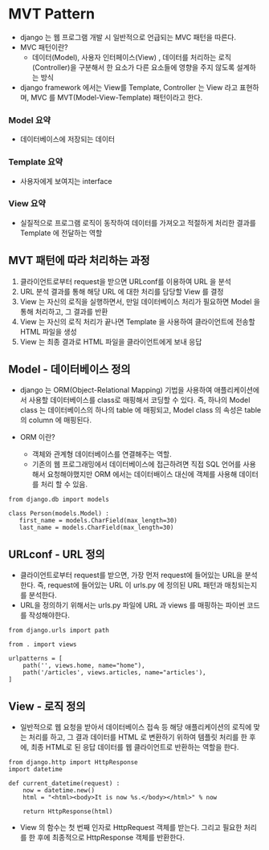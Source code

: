 # MVT Pattern

- django 는 웹 프로그램 개발 시 일반적으로 언급되는 MVC 패턴을 따른다.
- MVC 패턴이란?
  - 데이터(Model), 사용자 인터페이스(View) , 데이터를 처리하는 로직(Controller)을 구분해서 한 요소가 다른 요소들에 영향을 주지 않도록 설계하는 방식
- django framework 에서는 View를 Template, Controller 는 View 라고 표현하며, MVC 를 MVT(Model-View-Template) 패턴이라고 한다.

### Model 요약

- 데이터베이스에 저장되는 데이터

### Template 요약

- 사용자에게 보여지는 interface

### View 요약

- 실질적으로 프로그램 로직이 동작하여 데이터를 가져오고 적절하게 처리한 결과를 Template 에 전달하는 역할

## MVT 패턴에 따라 처리하는 과정

1. 클라이언트로부터 request을 받으면 URLconf를 이용하여 URL 을 분석
2. URL 분석 결과를 통해 해당 URL 에 대한 처리를 담당할 View 를 결정
3. View 는 자신의 로직을 실행하면서, 만일 데이터베이스 처리가 필요하면 Model 을 통해 처리하고, 그 결과를 반환
4. View 는 자신의 로직 처리가 끝나면 Template 을 사용하여 클라이언트에 전송할 HTML 파일을 생성
5. View 는 최종 결과로 HTML 파일을 클라이언트에게 보내 응답

## Model - 데이터베이스 정의

- django 는 ORM(Object-Relational Mapping) 기법을 사용하여 애플리케이션에서 사용할 데이터베이스를 class로 매핑해서 코딩할 수 있다. 즉, 하나의 Model class 는 데이터베이스의 하나의 table 에 매핑되고, Model class 의 속성은 table 의 column 에 매핑된다.

- ORM 이란?
  - 객체와 관계형 데이터베이스를 연결해주는 역할.
  - 기존의 웹 프로그래밍에서 데이터베이스에 접근하려면 직접 SQL 언어를 사용해서 요청해야했지만 ORM 에서는 데이터배이스 대신에 객체를 사용해 데이터를 처리 할 수 있음.

```
from django.db import models

class Person(models.Model) :
   first_name = models.CharField(max_length=30)
   last_name = models.CharField(max_length=30)
```

## URLconf - URL 정의

- 클라이언트로부터 request를 받으면, 가장 먼저 request에 들어있는 URL을 분석한다. 즉, request에 들어있는 URL 이 urls.py 에 정의된 URL 패턴과 매칭되는지를 분석한다.
- URL을 정의하기 위해서는 urls.py 파일에 URL 과 views 를 매핑하는 파이썬 코드를 작성해야한다.

```
from django.urls import path

from . import views

urlpatterns = [
    path('', views.home, name="home"),
    path('/articles', views.articles, name="articles'),
]
```

## View - 로직 정의

- 일반적으로 웹 요청을 받아서 데이터베이스 접속 등 해당 애플리케이션의 로직에 맞는 처리를 하고, 그 결과 데이터를 HTML 로 변환하기 위하여 템플릿 처리를 한 후에, 최종 HTML로 된 응답 데이터를 웹 클라이언트로 반환하는 역할을 한다.

```
from django.http import HttpResponse
import datetime

def current_datetime(request) :
    now = datetime.new()
    html = "<html><body>It is now %s.</body></html>" % now

    return HttpResponse(html)

```

- View 의 함수는 첫 번째 인자로 HttpRequest 객체를 받는다. 그리고 필요한 처리를 한 후에 최종적으로 HttpResponse 객체를 반환한다.
